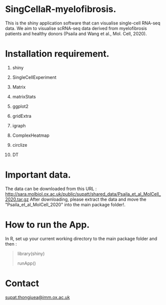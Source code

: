 # SingCellaR-myelofibrosis.
This is the shiny application software that can visualise single-cell RNA-seq data. We aim to visualise scRNA-seq data derived from myelofibrosis patients and healthy donors (Psaila and Wang et al., Mol. Cell, 2020). 

# Installation requirement.
1) shiny <p>
2) SingleCellExperiment <p>
3) Matrix <p>
4) matrixStats <p>
5) ggplot2 <p>
6) gridExtra <p>
7) igraph <p>
8) ComplexHeatmap <p>
9) circlize <p>
10) DT

# Important data.

The data can be downloaded from this URL : http://sara.molbiol.ox.ac.uk/public/supatt/shared_data/Psaila_et_al_MolCell_2020.tar.gz
After downloading, please extract the data and move the "Psaila_et_al_MolCell_2020" into the main package folder!.

# How to run the App.
In R, set up your current working directory to the main package folder and then :

> library(shiny) <p>
> runApp()

# Contact

supat.thongjuea@imm.ox.ac.uk


